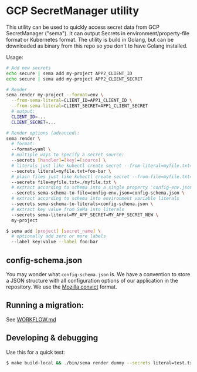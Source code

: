# GCP SecretManager utility
This utility can be used to quickly access secret data from GCP SecretManager ("sema").
It can output Secrets in environment/property-file format or Kubernetes format.
The utility is build in Golang, but can be downloaded as binary from this repo
so you don't to have Golang installed.

Usage:
```bash
# Add new secrets
echo secure | sema add my-project APP2_CLIENT_ID
echo secure | sema add my-project APP2_CLIENT_SECRET

# Render
sema render my-project --format=env \
  --from-sema-literal=CLIENT_ID=APP1_CLIENT_ID \
  --from-sema-literal=CLIENT_SECRET=APP1_CLIENT_SECRET
  # output:
  CLIENT_ID=...
  CLIENT_SECRET=...

# Render options (advanced):
sema render \
  # format:
  --format=yaml \
  # multiple ways to specify a secret source:
  --secrets [handler]=[key]=[source] \
  # literals just like kubectl create secret --from-literal=myfile.txt=foo-bar
  --secrets literal=myfile.txt=foo-bar \
  # plain files just like kubectl create secret --from-file=myfile.txt=./myfile.txt
  --secrets file=myfile.txt=./myfile.txt \
  # extract according to schema into a single property 'config-env.json'
  --secrets sema-schema-to-file=config-env.json=config-schema.json \
  # extract according to schema into environment variable literals
  --secrets sema-schema-to-literals=config-schema.json \
  # extract key value from SeMa into literals
  --secrets sema-literal=MY_APP_SECRET=MY_APP_SECRET_NEW \
  my-project

$ sema add [project] [secret_name] \
  # optionally add zero or more labels
  --label key:value --label foo:bar
```

## config-schema.json
You may wonder what `config-schema.json` is. We have a convention to store a
JSON structure with all configuration options of our application in the
repository. We use the [Mozilla convict](https://github.com/mozilla/node-convict) format.

## Running a migration:
See [WORKFLOW.md](./WORKLOW.md)

## Developing & debugging
Use this for a quick test:
```bash
$ make build-local && ./bin/sema render dummy --secrets literal=test.txt=value --secrets literal=foo.txt=bar
```
